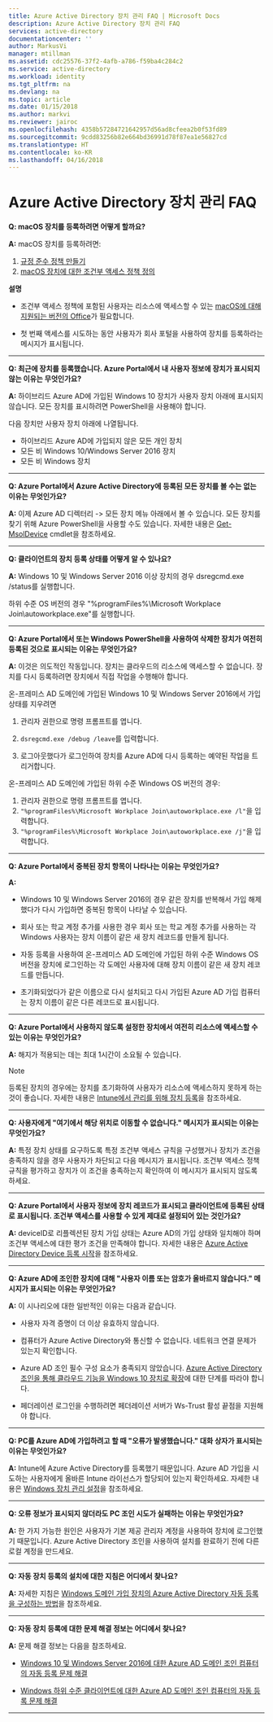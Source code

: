 ```yaml
---
title: Azure Active Directory 장치 관리 FAQ | Microsoft Docs
description: Azure Active Directory 장치 관리 FAQ
services: active-directory
documentationcenter: ''
author: MarkusVi
manager: mtillman
ms.assetid: cdc25576-37f2-4afb-a786-f59ba4c284c2
ms.service: active-directory
ms.workload: identity
ms.tgt_pltfrm: na
ms.devlang: na
ms.topic: article
ms.date: 01/15/2018
ms.author: markvi
ms.reviewer: jairoc
ms.openlocfilehash: 4358b57284721642957d56ad8cfeea2b0f53fd89
ms.sourcegitcommit: 9cdd83256b82e664bd36991d78f87ea1e56827cd
ms.translationtype: HT
ms.contentlocale: ko-KR
ms.lasthandoff: 04/16/2018
---
```

# <a name="azure-active-directory-device-management-faq"></a>Azure Active Directory 장치 관리 FAQ



**Q: macOS 장치를 등록하려면 어떻게 할까요?**

**A:** macOS 장치를 등록하려면:

1.  [규정 준수 정책 만들기](https://docs.microsoft.com/intune/compliance-policy-create-mac-os)
2.  [macOS 장치에 대한 조건부 액세스 정책 정의](active-directory-conditional-access-azure-portal.md) 

**설명**

- 조건부 액세스 정책에 포함된 사용자는 리소스에 액세스할 수 있는 [macOS에 대해 지원되는 버전의 Office](active-directory-conditional-access-technical-reference.md#client-apps-condition)가 필요합니다. 

- 첫 번째 액세스를 시도하는 동안 사용자가 회사 포털을 사용하여 장치를 등록하라는 메시지가 표시됩니다.

---

**Q: 최근에 장치를 등록했습니다. Azure Portal에서 내 사용자 정보에 장치가 표시되지 않는 이유는 무엇인가요?**

**A:** 하이브리드 Azure AD에 가입된 Windows 10 장치가 사용자 장치 아래에 표시되지 않습니다.
모든 장치를 표시하려면 PowerShell을 사용해야 합니다. 

다음 장치만 사용자 장치 아래에 나열됩니다.

- 하이브리드 Azure AD에 가입되지 않은 모든 개인 장치 
- 모든 비 Windows 10/Windows Server 2016 장치
- 모든 비 Windows 장치 

---

**Q: Azure Portal에서 Azure Active Directory에 등록된 모든 장치를 볼 수는 없는 이유는 무엇인가요?** 

**A:** 이제 Azure AD 디렉터리 -> 모든 장치 메뉴 아래에서 볼 수 있습니다. 모든 장치를 찾기 위해 Azure PowerShell을 사용할 수도 있습니다. 자세한 내용은 [Get-MsolDevice](/powershell/module/msonline/get-msoldevice?view=azureadps-1.0) cmdlet을 참조하세요.

--- 

**Q: 클라이언트의 장치 등록 상태를 어떻게 알 수 있나요?**

**A:** Windows 10 및 Windows Server 2016 이상 장치의 경우 dsregcmd.exe /status를 실행합니다.

하위 수준 OS 버전의 경우 "%programFiles%\Microsoft Workplace Join\autoworkplace.exe"를 실행합니다.

---

**Q: Azure Portal에서 또는 Windows PowerShell을 사용하여 삭제한 장치가 여전히 등록된 것으로 표시되는 이유는 무엇인가요?**

**A:** 이것은 의도적인 작동입니다. 장치는 클라우드의 리소스에 액세스할 수 없습니다. 장치를 다시 등록하려면 장치에서 직접 작업을 수행해야 합니다. 

온-프레미스 AD 도메인에 가입된 Windows 10 및 Windows Server 2016에서 가입 상태를 지우려면

1.  관리자 권한으로 명령 프롬프트를 엽니다.

2.  `dsregcmd.exe /debug /leave`를 입력합니다.

3.  로그아웃했다가 로그인하여 장치를 Azure AD에 다시 등록하는 예약된 작업을 트리거합니다. 

온-프레미스 AD 도메인에 가입된 하위 수준 Windows OS 버전의 경우:

1.  관리자 권한으로 명령 프롬프트를 엽니다.
2.  `"%programFiles%\Microsoft Workplace Join\autoworkplace.exe /l"`을 입력합니다.
3.  `"%programFiles%\Microsoft Workplace Join\autoworkplace.exe /j"`을 입력합니다.

---

**Q: Azure Portal에서 중복된 장치 항목이 나타나는 이유는 무엇인가요?**

**A:**

-   Windows 10 및 Windows Server 2016의 경우 같은 장치를 반복해서 가입 해제했다가 다시 가입하면 중복된 항목이 나타날 수 있습니다. 

-   회사 또는 학교 계정 추가를 사용한 경우 회사 또는 학교 계정 추가를 사용하는 각 Windows 사용자는 장치 이름이 같은 새 장치 레코드를 만들게 됩니다.

-   자동 등록을 사용하여 온-프레미스 AD 도메인에 가입된 하위 수준 Windows OS 버전을 장치에 로그인하는 각 도메인 사용자에 대해 장치 이름이 같은 새 장치 레코드를 만듭니다. 

-   초기화되었다가 같은 이름으로 다시 설치되고 다시 가입된 Azure AD 가입 컴퓨터는 장치 이름이 같은 다른 레코드로 표시됩니다.

---

**Q: Azure Portal에서 사용하지 않도록 설정한 장치에서 여전히 리소스에 액세스할 수 있는 이유는 무엇인가요?**

**A:** 해지가 적용되는 데는 최대 1시간이 소요될 수 있습니다.

>[!Note] 
>등록된 장치의 경우에는 장치를 초기화하여 사용자가 리소스에 액세스하지 못하게 하는 것이 좋습니다. 자세한 내용은 [Intune에서 관리를 위해 장치 등록](https://docs.microsoft.com/intune/deploy-use/enroll-devices-in-microsoft-intune)을 참조하세요. 


---

**Q: 사용자에게 "여기에서 해당 위치로 이동할 수 없습니다." 메시지가 표시되는 이유는 무엇인가요?**

**A:** 특정 장치 상태를 요구하도록 특정 조건부 액세스 규칙을 구성했거나 장치가 조건을 충족하지 않을 경우 사용자가 차단되고 다음 메시지가 표시됩니다. 조건부 액세스 정책 규칙을 평가하고 장치가 이 조건을 충족하는지 확인하여 이 메시지가 표시되지 않도록 하세요.

---


**Q: Azure Portal에서 사용자 정보에 장치 레코드가 표시되고 클라이언트에 등록된 상태로 표시됩니다. 조건부 액세스를 사용할 수 있게 제대로 설정되어 있는 것인가요?**

**A:** deviceID로 리플렉션된 장치 가입 상태는 Azure AD의 가입 상태와 일치해야 하며 조건부 액세스에 대한 평가 조건을 만족해야 합니다. 자세한 내용은 [Azure Active Directory Device 등록 시작](active-directory-device-registration.md)을 참조하세요.

---

**Q: Azure AD에 조인한 장치에 대해 "사용자 이름 또는 암호가 올바르지 않습니다." 메시지가 표시되는 이유는 무엇인가요?**

**A:** 이 시나리오에 대한 일반적인 이유는 다음과 같습니다.

- 사용자 자격 증명이 더 이상 유효하지 않습니다.

- 컴퓨터가 Azure Active Directory와 통신할 수 없습니다. 네트워크 연결 문제가 있는지 확인합니다.

- Azure AD 조인 필수 구성 요소가 충족되지 않았습니다. [Azure Active Directory 조인을 통해 클라우드 기능을 Windows 10 장치로 확장](active-directory-azureadjoin-overview.md)에 대한 단계를 따라야 합니다.  

- 페더레이션 로그인을 수행하려면 페더레이션 서버가 Ws-Trust 활성 끝점을 지원해야 합니다. 

---

**Q: PC를 Azure AD에 가입하려고 할 때 "오류가 발생했습니다." 대화 상자가 표시되는 이유는 무엇인가요?**

**A:** Intune에 Azure Active Directory를 등록했기 때문입니다. Azure AD 가입을 시도하는 사용자에게 올바른 Intune 라이선스가 할당되어 있는지 확인하세요. 자세한 내용은 [Windows 장치 관리 설정](https://docs.microsoft.com/intune/deploy-use/set-up-windows-device-management-with-microsoft-intune#azure-active-directory-enrollment)을 참조하세요.  

---

**Q: 오류 정보가 표시되지 않더라도 PC 조인 시도가 실패하는 이유는 무엇인가요?**

**A:** 한 가지 가능한 원인은 사용자가 기본 제공 관리자 계정을 사용하여 장치에 로그인했기 때문입니다. Azure Active Directory 조인을 사용하여 설치를 완료하기 전에 다른 로컬 계정을 만드세요. 

---

**Q: 자동 장치 등록의 설치에 대한 지침은 어디에서 찾나요?**

**A:** 자세한 지침은 [Windows 도메인 가입 장치의 Azure Active Directory 자동 등록을 구성하는 방법](active-directory-conditional-access-automatic-device-registration-setup.md)을 참조하세요.

---

**Q: 자동 장치 등록에 대한 문제 해결 정보는 어디에서 찾나요?**

**A:** 문제 해결 정보는 다음을 참조하세요.

- [Windows 10 및 Windows Server 2016에 대한 Azure AD 도메인 조인 컴퓨터의 자동 등록 문제 해결](device-management-troubleshoot-hybrid-join-windows-current.md)

- [Windows 하위 수준 클라이언트에 대한 Azure AD 도메인 조인 컴퓨터의 자동 등록 문제 해결](device-management-troubleshoot-hybrid-join-windows-legacy.md)
 
---

